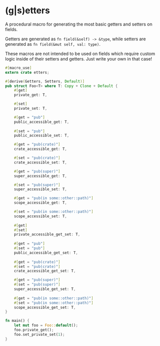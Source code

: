# (g|s)etters

A procedural macro for generating the most basic getters and setters on fields.

Getters are generated as `fn field(&self) -> &type`, while setters are generated as `fn field(&mut self, val: type)`.

These macros are not intended to be used on fields which require custom logic inside of their setters and getters. Just write your own in that case!

```rust
#[macro_use]
extern crate etters;

#[derive(Getters, Setters, Default)]
pub struct Foo<T> where T: Copy + Clone + Default {
    #[get]
    private_get: T,

    #[set]
    private_set: T,

    #[get = "pub"]
    public_accessible_get: T,
    
    #[set = "pub"]
    public_accessible_set: T,

    #[get = "pub(crate)"]
    crate_accessible_get: T,

    #[set = "pub(crate)"]
    crate_accessible_set: T,

    #[get = "pub(super)"]
    super_accessible_get: T,

    #[set = "pub(super)"]
    super_accessible_set: T,

    #[get = "pub(in some::other::path)"]
    scope_accessible_get: T,

    #[set = "pub(in some::other::path)"]
    scope_accessible_set: T,
    
    #[get]
    #[set]
    private_accessible_get_set: T,
    
    #[get = "pub"]
    #[set = "pub"]
    public_accessible_get_set: T,
    
    #[get = "pub(crate)"]
    #[set = "pub(crate)"]
    crate_accessible_get_set: T,

    #[get = "pub(super)"]
    #[set = "pub(super)"]
    super_accessible_get_set: T,
    
    #[get = "pub(in some::other::path)"]
    #[set = "pub(in some::other::path)"]
    scope_accessible_get_set: T,
}

fn main() {
    let mut foo = Foo::default();
    foo.private_get();
    foo.set_private_set(1);
}
```